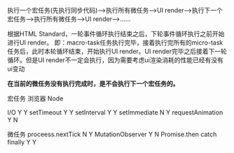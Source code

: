 执行一个宏任务(先执行同步代码)-->执行所有微任务-->UI render-->执行下一个宏任务-->执行所有微任务-->UI render-->......

根据HTML Standard，一轮事件循环执行结束之后，下轮事件循环执行之前开始进行UI render。
即：macro-task任务执行完毕，接着执行完所有的micro-task任务后，此时本轮循环结束，开始执行UI render。UI render完毕之后接着下一轮循环。但是UI render不一定会执行，因为需要考虑ui渲染消耗的性能已经有没有ui变动

**在当前的微任务没有执行完成时，是不会执行下一个宏任务的。**

宏任务
                            浏览器      Node

I/O                           Y         Y
setTimeout                    Y         Y
setInterval                   Y         Y
setImmediate                  N         Y
requestAnimation              Y         N

微任务
proceess.nextTick             N         Y
MutationObserver              Y         N
Promise.then catch finally    Y         Y

